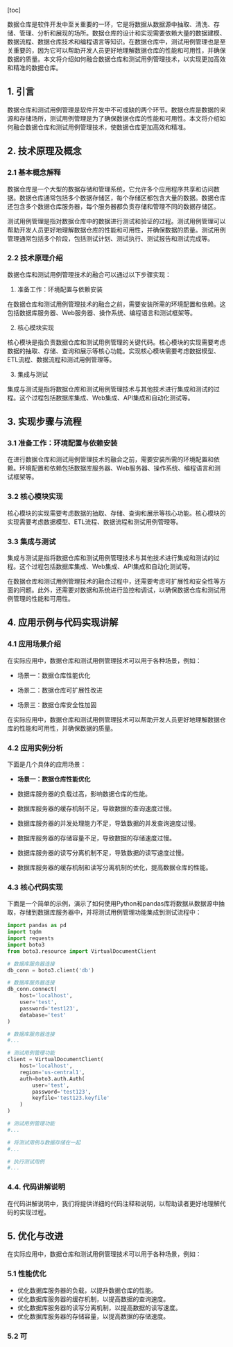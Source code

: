 
[toc]                    
                
                
数据仓库是软件开发中至关重要的一环，它是将数据从数据源中抽取、清洗、存储、管理、分析和展现的场所。数据仓库的设计和实现需要依赖大量的数据建模、数据流程、数据仓库技术和编程语言等知识。在数据仓库中，测试用例管理也是至关重要的，因为它可以帮助开发人员更好地理解数据仓库的性能和可用性，并确保数据的质量。本文将介绍如何融合数据仓库和测试用例管理技术，以实现更加高效和精准的数据仓库。

## 1. 引言

数据仓库和测试用例管理是软件开发中不可或缺的两个环节。数据仓库是数据的来源和存储场所，测试用例管理是为了确保数据仓库的性能和可用性。本文将介绍如何融合数据仓库和测试用例管理技术，使数据仓库更加高效和精准。

## 2. 技术原理及概念

### 2.1 基本概念解释

数据仓库是一个大型的数据存储和管理系统，它允许多个应用程序共享和访问数据。数据仓库通常包括多个数据存储区，每个存储区都包含大量的数据。数据仓库还包含多个数据仓库服务器，每个服务器都负责存储和管理不同的数据存储区。

测试用例管理是指对数据仓库中的数据进行测试和验证的过程。测试用例管理可以帮助开发人员更好地理解数据仓库的性能和可用性，并确保数据的质量。测试用例管理通常包括多个阶段，包括测试计划、测试执行、测试报告和测试完成等。

### 2.2 技术原理介绍

数据仓库和测试用例管理技术的融合可以通过以下步骤实现：

1. 准备工作：环境配置与依赖安装

在数据仓库和测试用例管理技术的融合之前，需要安装所需的环境配置和依赖。这包括数据库服务器、Web服务器、操作系统、编程语言和测试框架等。

2. 核心模块实现

核心模块是指负责数据仓库和测试用例管理的关键代码。核心模块的实现需要考虑数据的抽取、存储、查询和展示等核心功能。实现核心模块需要考虑数据模型、ETL流程、数据流程和测试用例管理等。

3. 集成与测试

集成与测试是指将数据仓库和测试用例管理技术与其他技术进行集成和测试的过程。这个过程包括数据库集成、Web集成、API集成和自动化测试等。

## 3. 实现步骤与流程

### 3.1 准备工作：环境配置与依赖安装

在进行数据仓库和测试用例管理技术的融合之前，需要安装所需的环境配置和依赖。环境配置和依赖包括数据库服务器、Web服务器、操作系统、编程语言和测试框架等。

### 3.2 核心模块实现

核心模块的实现需要考虑数据的抽取、存储、查询和展示等核心功能。核心模块的实现需要考虑数据模型、ETL流程、数据流程和测试用例管理等。

### 3.3 集成与测试

集成与测试是指将数据仓库和测试用例管理技术与其他技术进行集成和测试的过程。这个过程包括数据库集成、Web集成、API集成和自动化测试等。

在数据仓库和测试用例管理技术的融合过程中，还需要考虑可扩展性和安全性等方面的问题。此外，还需要对数据和系统进行监控和调试，以确保数据仓库和测试用例管理的性能和可用性。

## 4. 应用示例与代码实现讲解

### 4.1 应用场景介绍

在实际应用中，数据仓库和测试用例管理技术可以用于各种场景，例如：

- 场景一：数据仓库性能优化

- 场景二：数据仓库可扩展性改进

- 场景三：数据仓库安全性加固

在实际应用中，数据仓库和测试用例管理技术可以帮助开发人员更好地理解数据仓库的性能和可用性，并确保数据的质量。

### 4.2 应用实例分析

下面是几个具体的应用场景：

- **场景一：数据仓库性能优化**

- 数据库服务器的负载过高，影响数据仓库的性能。
- 数据库服务器的缓存机制不足，导致数据的查询速度过慢。
- 数据库服务器的并发处理能力不足，导致数据的并发查询速度过慢。
- 数据库服务器的存储容量不足，导致数据的存储速度过慢。
- 数据库服务器的读写分离机制不足，导致数据的读写速度过慢。
- 数据库服务器的缓存机制和读写分离机制的优化，提高数据仓库的性能。

### 4.3 核心代码实现

下面是一个简单的示例，演示了如何使用Python和pandas库将数据从数据源中抽取，存储到数据库服务器中，并将测试用例管理功能集成到测试流程中：

```python
import pandas as pd
import tqdm
import requests
import boto3
from boto3.resource import VirtualDocumentClient

# 数据库服务器连接
db_conn = boto3.client('db')

# 数据库服务器连接
db_conn.connect(
    host='localhost',
    user='test',
    password='test123',
    database='test'
)

# 数据库服务器连接
#...

# 测试用例管理功能
client = VirtualDocumentClient(
    host='localhost',
    region='us-central1',
    auth=boto3.auth.Auth(
        user='test',
        password='test123',
        keyfile='test123.keyfile'
    )
)

# 测试用例管理功能
#...

# 将测试用例与数据存储在一起
#...

# 执行测试用例
#...
```

### 4.4. 代码讲解说明

在代码讲解说明中，我们将提供详细的代码注释和说明，以帮助读者更好地理解代码的实现过程。

## 5. 优化与改进

在实际应用中，数据仓库和测试用例管理技术可以用于各种场景，例如：

### 5.1 性能优化

- 优化数据库服务器的负载，以提升数据仓库的性能。
- 优化数据库服务器的缓存机制，以提高数据的查询速度。
- 优化数据库服务器的读写分离机制，以提高数据的读写速度。
- 优化数据库服务器的存储容量，以提高数据的存储速度。

### 5.2 可

